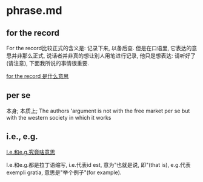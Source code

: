 # phrase.md

## for the record

For the record比较正式的含义是: 记录下来, 以备后查. 
但是在口语里, 它表达的意思并非那么正式, 说话者并非真的想让别人用笔进行记录, 
他只是想表达: 请听好了(请注意), 下面我所说的事情很重要.

[for the record 是什么意思](http://www.learnenglishwithwill.com/for-the-record-meaning-definition/)

## per se

本身; 本质上; The authors 'argument is not with the free market per se but with the western society in which it works

## i.e., e.g.

[I.e.和e.g.究竟啥意思](http://language.chinadaily.com.cn/2017-11/29/content_35122727.htm)

I.e.和e.g.都是拉丁语缩写, i.e.代表id est, 意为"也就是说, 即"(that is), 
e.g.代表exempli gratia, 意思是"举个例子"(for example).
